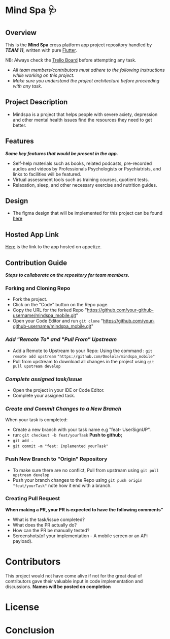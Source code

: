# Mind Spa 🩺
  ## Overview 
  This is the **Mind Spa** cross platform app project repository handled by **_TEAM 11_**, written with pure [Flutter](https://flutter.dev/).
  
  NB: Always check the [Trello Board](https://trello.com/b/PfAdYRVB/mind-spa-ng-dev-team) before attempting any task.
  
  - _All team members/contributors must adhere to the following instructions while working on this project._
  - _Make sure you understand the project architecture before proceeding with any task._
  
  ## Project Description
  
  - Mindspa is a project that helps people with severe axiety, depression and other mental health issues find the resources they need to get better.

## Features
**_Some key features that would be present in the app._**

- Self-help materials such as books, related podcasts, pre-recorded audios and videos by Professionals Psychologists or Psychiatrists, and links to facilities will be featured.
- Virtual assessment tools such as training courses, quotient tests.
- Relaxation, sleep, and other necessary exercise and nutrition guides.

  
## Design 

  - The figma design that will be implemented for this project can be found [here](https://www.figma.com/file/qFarhYtLErHmVzhliImGdB/Mind-Spa?node-id=701%3A706) 

## Hosted App Link
   [Here](#) is the link to the app hosted on appetize.

## Contribution Guide
  **_Steps to collaborate on the repository for team members._**
  ### Forking and Cloning Repo
  * Fork the project.  
  * Click on the "Code" button on the Repo page.
  * Copy the URL for the forked Repo "https://github.com/your-github-username/mindspa_mobile.git"
  * Open your Code Editor and  run `git clone` "https://github.com/your-github-username/mindspa_mobile.git"

 ### _Add "Remote To" and "Pull From" Upstream_
  * Add a Remote to Upstream to your Repo:
      Using the command : `git remote add upstream` ` "https://github.com/Omolola/mindspa_mobile" ` 
  * Pull from upstream to download all changes in the project using `git pull upstream develop`
  
 ### _Complete assigned task/issue_
  * Open the project in your IDE or Code Editor.
  * Complete your assigned task.


 ### _Create and Commit Changes to a New Branch_
  When your task is completed:
  * Create a new branch with your task name e.g "feat- UserSignUP". 
  * run: `git checkout -b feat/yourTask`
  **Push to github;**
  * `git add .`
  * `git commit -m "feat: Inplemented yourTask"`
  
### Push New Branch to "Origin" Repository
  * To make sure there are no conflict, Pull from upstream using `git pull upstream develop`
  * Push your branch changes to the Repo using `git push origin "feat/yourTask"` note how it end with a branch.

### Creating Pull Request

  **When making a PR, your PR is expected to have the following comments"**

  * What is the task/issue completed?
  * What does the PR actually do?
  * How can the PR be manually tested?
  * Screenshots(of your implementation - A mobile screen or an APi payload). 



# Contributors
This project would not have come alive if not for the great deal of contributors gave their valuable input in code implementation and discussions.
**Names will be posted on completion**

# License


# Conclusion